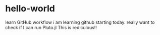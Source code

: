 # hello-world
learn GitHub workflow
i am learning github starting today. really want to check if I can run Pluto.jl
This is rediculous!!
